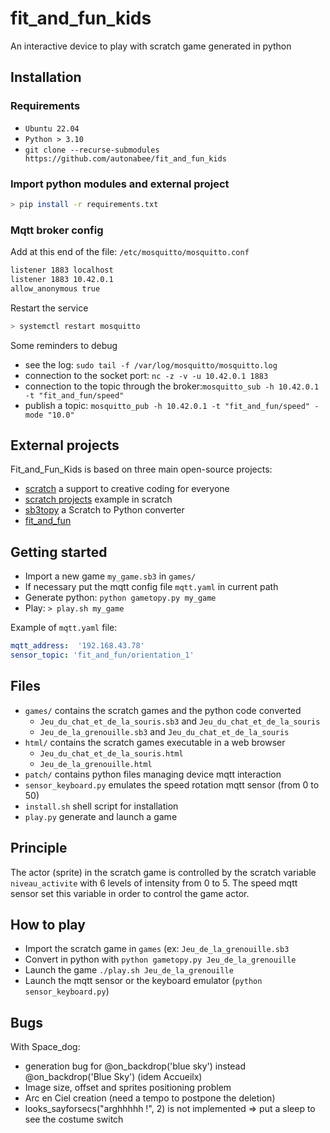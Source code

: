 # fit_and_fun_kids

An interactive device to play with scratch game generated in python

## Installation

### Requirements

* `Ubuntu 22.04`
* `Python > 3.10`
* `git clone --recurse-submodules https://github.com/autonabee/fit_and_fun_kids`

### Import python modules and external project

```bash
> pip install -r requirements.txt
```

### Mqtt broker config

Add at this end of the file: `/etc/mosquitto/mosquitto.conf`

```bash
listener 1883 localhost 
listener 1883 10.42.0.1
allow_anonymous true
```

Restart the service

```bash
> systemctl restart mosquitto
```

Some reminders to debug

* see the log: `sudo tail -f /var/log/mosquitto/mosquitto.log`
* connection to the socket port: `nc -z -v -u 10.42.0.1 1883`
* connection to the topic through the broker:`mosquitto_sub -h 10.42.0.1 -t "fit_and_fun/speed"`
* publish a topic: `mosquitto_pub -h 10.42.0.1 -t "fit_and_fun/speed" -mode "10.0"`

## External projects

Fit_and_Fun_Kids is based on three main open-source projects:

* [scratch](https://scratch.mit.edu/) a support to creative coding for everyone
* [scratch projects](https://scratch.mit.edu/studios/33100170/) example in scratch
* [sb3topy](https://github.com/autonabee/sb3topy/) a Scratch to Python converter
* [fit_and_fun](https://github.com/autonabee/fit_and_fun)

## Getting started

* Import a new game `my_game.sb3` in `games/`
* If necessary put the mqtt config file `mqtt.yaml` in current path
* Generate python: `python gametopy.py my_game`
* Play: `> play.sh my_game`

Example of `mqtt.yaml` file:

```yaml
mqtt_address:  '192.168.43.78' 
sensor_topic: 'fit_and_fun/orientation_1'
```

## Files

* `games/` contains the scratch games and the python code converted
  * `Jeu_du_chat_et_de_la_souris.sb3` and `Jeu_du_chat_et_de_la_souris`
  * `Jeu_de_la_grenouille.sb3` and `Jeu_du_chat_et_de_la_souris`
* `html/` contains the scratch games executable in a web browser
  * `Jeu_du_chat_et_de_la_souris.html`
  * `Jeu_de_la_grenouille.html`
* `patch/` contains python files managing device mqtt interaction
* `sensor_keyboard.py` emulates the speed rotation mqtt sensor (from 0 to 50)
* `install.sh` shell script for installation
* `play.py` generate and launch a game

## Principle

The actor (sprite) in the scratch game is controlled by the scratch variable `niveau_activite` with 6 levels of intensity from 0 to 5. The speed mqtt sensor set this variable in order to control the game actor.

## How to play

* Import the scratch game in `games` (ex: `Jeu_de_la_grenouille.sb3`
* Convert in python with `python gametopy.py Jeu_de_la_grenouille`
* Launch the game `./play.sh Jeu_de_la_grenouille`
* Launch the mqtt sensor or the keyboard emulator (`python sensor_keyboard.py`)

## Bugs

With Space_dog:

* generation bug for  @on_backdrop('blue sky') instead @on_backdrop('Blue Sky')  (idem Accueilx)
* Image size, offset and sprites positioning problem
* Arc en Ciel creation (need a tempo to postpone the deletion)
* looks_sayforsecs("arghhhhh !", 2) is not implemented => put a sleep to see the costume switch
